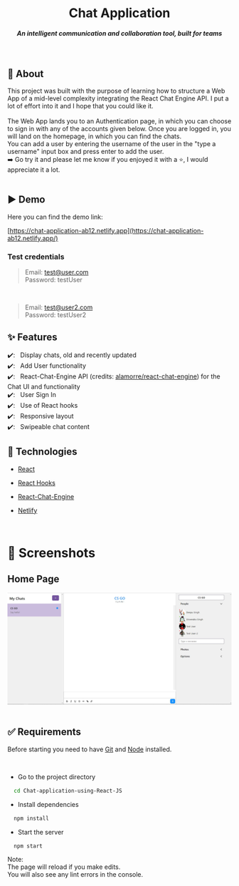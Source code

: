 <h1 align="center">Chat Application</h1>
<h5 align="center">An intelligent communication and collaboration tool, built for teams</h5>

<br/>

## 🎯 About

This project was built with the purpose of learning how to structure a Web App of a mid-level complexity integrating the React Chat Engine API. I put a lot of effort into it and I hope that you could like it.<br/><br/>
The Web App lands you to an Authentication page, in which you can choose to sign in with any of the accounts given below. Once you are logged in, you will land on the homepage, in which you can find the chats.<br/>
You can add a user by entering the username of the user in the "type a username" input box and press enter to add the user.<br/>
➡️ Go try it and please let me know if you enjoyed it with a ⭐️, I would appreciate it a lot.
<br/>
<br/>

## ▶️ Demo

Here you can find the demo link:

[https://chat-application-ab12.netlify.app](https://chat-application-ab12.netlify.app/)

### Test credentials

> Email: test@user.com<br/>
> Password: testUser<br/>

<br/>

> Email: test@user2.com<br/>
> Password: testUser2<br/>


## ✨ Features

✔️: &nbsp;&nbsp;Display chats, old and recently updated<br />
✔️: &nbsp;&nbsp;Add User functionality<br />
✔️: &nbsp;&nbsp;React-Chat-Engine API (credits: [alamorre/react-chat-engine](https://github.com/alamorre/react-chat-engine)) for the Chat UI and functionality<br />
✔️: &nbsp;&nbsp;User Sign In<br />
✔️: &nbsp;&nbsp;Use of React hooks<br />
✔️: &nbsp;&nbsp;Responsive layout<br />
✔️: &nbsp;&nbsp;Swipeable chat content<br />

## 🚀 Technologies

- [React](https://reactjs.org/)
- [React Hooks](https://reactjs.org/docs/hooks-intro.html)
- [React-Chat-Engine](https://chatengine.io/)
- [Netlify](https://www.netlify.com/)

  <br/>

# 📸 Screenshots

## Home Page

![Screenshot of Chat Application](./screenshots/chat-application.jpg)
<br/>
<br/>

## ✅ Requirements

Before starting you need to have [Git](https://git-scm.com) and [Node](https://nodejs.org/en/) installed.

<br/>


- Go to the project directory

```bash
  cd Chat-application-using-React-JS
```

- Install dependencies

```bash
  npm install
```

- Start the server

```bash
  npm start
```

Note: <br/>
The page will reload if you make edits. <br/>
You will also see any lint errors in the console.

<br/>

